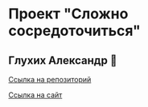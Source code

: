 # Проект "Сложно сосредоточиться"
## Глухих Александр 🐑
[Ссылка на репозиторий](https://github.com/Whimsy-rat-trap/zakrivayuschiy-teg-f.git)

[Ссылка на сайт](https://whimsy-rat-trap.github.io/zakrivayuschiy-teg-f/)